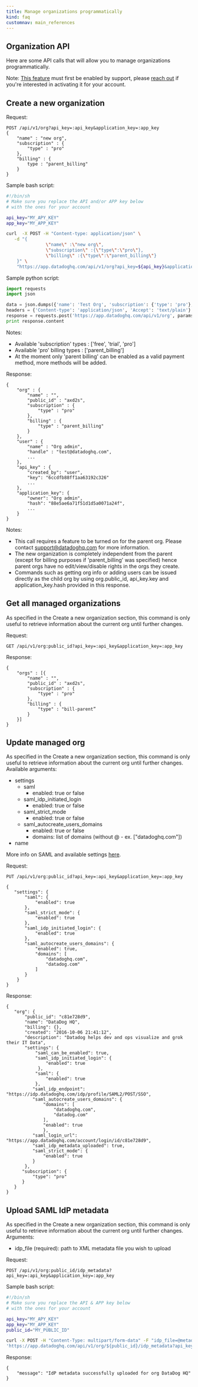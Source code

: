 ```yaml
---
title: Manage organizations programmatically  
kind: faq
customnav: main_references
---
```


## Organization API

Here are some API calls that will allow you to manage organizations programmatically.

Note: [This feature](/account_management/multi_account) must first be enabled by support, please [reach out](/help) if you're interested in activating it for your account.

## Create a new organization
Request:

```
POST /api/v1/org?api_key=:api_key&application_key=:app_key
{
    "name" : "new org",
    "subscription" : {
        "type" : "pro"
    },
    "billing" : {
        type : "parent_billing"
    }
}
```

Sample bash script:

```bash
#!/bin/sh
# Make sure you replace the API and/or APP key below
# with the ones for your account

api_key="MY_APY_KEY"
app_key="MY_APP_KEY"

curl  -X POST -H "Content-type: application/json" \
   -d "{
               \"name\" :\"new org\",
               \"subscription\" :{\"type\":\"pro\"},
               \"billing\" :{\"type\":\"parent_billing\"}
    }" \
    "https://app.datadoghq.com/api/v1/org?api_key=${api_key}&application_key=${app_key}" 
```

Sample python script:

```python
import requests 
import json

data = json.dumps({'name': 'Test Org', 'subscription': {'type': 'pro'}, 'billing': {'type': 'parent_billing'}}) 
headers = {'Content-type': 'application/json', 'Accept': 'text/plain'}
response = requests.post('https://app.datadoghq.com/api/v1/org', params={'api_key': 'MY_API_KEY', 'application_key': 'MY_APP_KEY'}, data=data, headers=headers) 
print response.content 
```

Notes:

* Available 'subscription' types : ['free', 'trial', 'pro']
* Available 'pro' billing types : ['parent_billing']
* At the moment only 'parent billing' can be enabled as a valid payment method, more methods will be added.

Response:

```
{
    "org" : {
        "name" : "",
        "public_id" : "axd2s",
        "subscription" : {
            "type" : "pro"
        },
        "billing" : {
            "type" : "parent_billing"
        }
    },
    "user" : {
        "name" : "Org admin",
        "handle" : "test@datadoghq.com",
        ...
    },
    "api_key" : {
        "created_by": "user",
        "key": "6ccdfb88ff1aa63192c326"
        ...
    },
    "application_key": {
        "owner": "Org admin",
        "hash": "88e5ae6a71f51d1d5a0071a24f",
        ...
    }
}
```

Notes:

* This call requires a feature to be turned on for the parent org. Please contact support@datadoghq.com for more information.
* The new organization is completely independent from the parent (except for billing purposes if 'parent_billing' was specified) hence parent orgs have no edit/view/disable rights in the orgs they create.
* Commands such as getting org info or adding users can be issued directly as the child org by using org.public_id, api_key.key and application_key.hash provided in this response.

## Get all managed organizations

As specified in the Create a new organization section, this command is only useful to retrieve information about the current org until further changes.

Request:

```
GET /api/v1/org:public_id?api_key=:api_key&application_key=:app_key
```

Response:
```
{
    "orgs" : [{
        "name" : "",
        "public_id" : "axd2s",
        "subscription" : {
            "type" : "pro"
        },
        "billing" : {
            "type" : "bill-parent”
        }
    }]
}
```

## Update managed org 

As specified in the Create a new organization section, this command is only useful to retrieve information about the current org until further changes.
Available arguments:

* settings
    * saml
        * enabled: true or false
    * saml_idp_initiated_login
        * enabled: true or false
    * saml_strict_mode
        * enabled: true or false
    * saml_autocreate_users_domains
        * enabled: true or false
        * domains: list of domains (without @ - ex. ["datadoghq.com"])
* name

More info on SAML and available settings [here](/account_management/saml).

Request:
```
PUT /api/v1/org:public_id?api_key=:api_key&application_key=:app_key

{
   "settings": {
       "saml": {
           "enabled": true
       },
       "saml_strict_mode": {
           "enabled": true
       },
       "saml_idp_initiated_login": {
           "enabled": true
       },
       "saml_autocreate_users_domains": {
           "enabled": true,
           "domains": [
               "datadoghq.com",
               "datadog.com"
           ]
       }
    }
}
```

Response:

```
{
   "org": {
       "public_id": "c81e728d9",
       "name": "DataDog HQ",
       "billing": {},
       "created": "2016-10-06 21:41:12",
       "description": "Datadog helps dev and ops visualize and grok their IT Data",
       "settings": {
           "saml_can_be_enabled": true,
           "saml_idp_initiated_login": {
               "enabled": true
            },
           "saml": {
               "enabled": true
           },
          "saml_idp_endpoint": "https://idp.datadoghq.com/idp/profile/SAML2/POST/SSO",
          "saml_autocreate_users_domains": {
              "domains": [
                  "datadoghq.com",
                  "datadog.com"
              ],
              "enabled": true
              },
          "saml_login_url": "https://app.datadoghq.com/account/login/id/c81e728d9",
          "saml_idp_metadata_uploaded": true,
          "saml_strict_mode": {
              "enabled": true
          }
       },
      "subscription": {
          "type": "pro"
      }
   }
}
```

## Upload SAML IdP metadata

As specified in the Create a new organization section, this command is only useful to retrieve information about the current org until further changes.
Arguments:

* idp_file (required): path to XML metadata file you wish to upload

Request:
```
POST /api/v1/org:public_id/idp_metadata?api_key=:api_key&application_key=:app_key
```

Sample bash script:
```bash
#!/bin/sh
# Make sure you replace the API & APP key below
# with the ones for your account

api_key="MY_APY_KEY"
app_key="MY_APP_KEY"
public_id="MY_PUBLIC_ID"

curl -X POST -H "Content-Type: multipart/form-data" -F "idp_file=@metadata.xml" \ 
'https://app.datadoghq.com/api/v1/org/${public_id}/idp_metadata?api_key=${api_key}&application_key=${app_key}'
```

Response:
```
{
    "message": "IdP metadata successfully uploaded for org DataDog HQ"
}
```